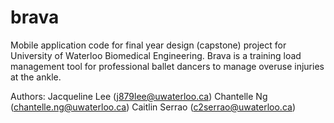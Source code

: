# brava

Mobile application code for final year design (capstone) project for University of Waterloo Biomedical Engineering.
Brava is a training load management tool for professional ballet dancers to manage overuse injuries at the ankle.

Authors:
Jacqueline Lee (j879lee@uwaterloo.ca)
Chantelle Ng (chantelle.ng@uwaterloo.ca)
Caitlin Serrao (c2serrao@uwaterloo.ca)
